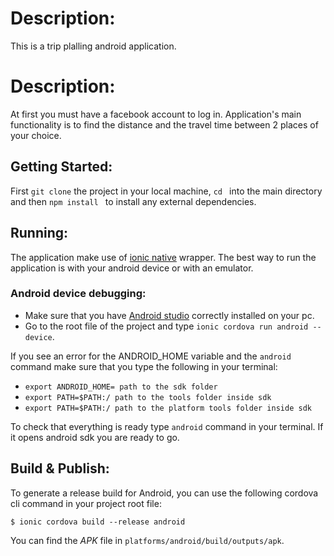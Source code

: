 # Description:

This is a trip plalling android application.

# Description: 

At first you must have a facebook account to log in.
Application's main functionality is to find the distance and the travel time between 2 places of your choice.


## Getting Started:

First `git clone` the project in your local machine,  `cd ` into the main directory and then `npm install ` to install any external dependencies.

## Running:

The application make use of [ionic native](https://ionicframework.com/docs/native/) wrapper. The best way to run the application is with your android device or with an emulator.

### Android device debugging:

* Make sure that you have [Android studio](https://developer.android.com/studio/index.html) correctly installed on your pc.
* Go to the root file of the project and type `ionic cordova run android --device`.

If you see an error for the ANDROID_HOME variable and the `android` command make sure that you type the following in your terminal:

* `export ANDROID_HOME= path to the sdk folder`
* `export PATH=$PATH:/ path to the tools folder inside sdk`
* `export PATH=$PATH:/ path to the platform tools folder inside sdk`

To check that everything is ready type `android` command in your terminal. If it opens android sdk you are ready to go.


## Build & Publish: 

To generate a release build for Android, you can use the following cordova cli command in your project root file:

`$ ionic cordova build --release android`

You can find the *APK* file in `platforms/android/build/outputs/apk`.


